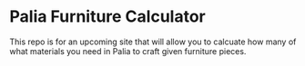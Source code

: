 # Palia Furniture Calculator

This repo is for an upcoming site that will allow you to calcuate how many of what materials you need in Palia to craft given furniture pieces. 